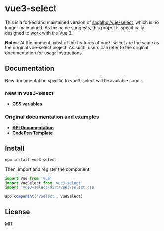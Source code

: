 # vue3-select

This is a forked and maintained version of
[sagalbot/vue-select](https://github.com/sagalbot/vue-select), which is no
longer maintained. As the name suggests, this project is specifically designed
to work with the Vue 3.

**Notes**: At the moment, most of the features of vue3-select are the same as
the original vue-select project. As such, users can refer to the original
documentation for usage instructions.

## Documentation

New documentation specific to vue3-select will be available soon...

### New in vue3-select

- **[CSS variables](https://github.com/howard-tzw/vue3-select/blob/main/src/css/global/variables.css)**

### Original documentation and examples

- **[API Documentation](https://vue-select.org)**
- **[CodePen Template](http://codepen.io/sagalbot/pen/NpwrQO)**

## Install

```bash
npm install vue3-select
```

Then, import and register the component:

```js
import Vue from 'vue'
import VueSelect from 'vue3-select'
import 'vue3-select/dist/vue3-select.css'

app.component('VSelect', VueSelect)
```

## License

[MIT](https://github.com/howard-tzw/vue3-select/blob/main/LICENSE.md)

